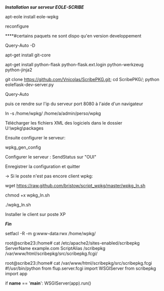 *****Installation sur serveur EOLE-SCRIBE*****

apt-eole install eole-wpkg

reconfigure


****#certains paquets ne sont dispo qu'en version developpement

Query-Auto -D

apt-get install git-core

apt-get install python-flask python-flask.ext.login python-werkzeug python-jinja2 

git clone https://github.com/Vnicolas/ScribePKG.git; cd ScribePKG/; python eoleflask-dev-server.py

Query-Auto


puis ce rendre sur l'ip du serveur port 8080 à l'aide d'un navigateur



ln -s /home/wpkg/ /home/a/admin/perso/wpkg

Télécharger les fichiers XML des logiciels dans le dossier U:\wpkg\packages

Ensuite configurer le serveur:

wpkg_gen_config

Configurer le serveur : SendStatus sur "OUI"

Enregistrer la configuration et quitter

-> Si le poste n'est pas encore client wpkg:

wget https://raw.github.com/bristow/script_wpkg/master/wpkg_ln.sh

chmod +x wpkg_ln.sh

./wpkg_ln.sh

Installer le client sur poste XP

*****Fin*****



setfacl -R -m g:www-data:rwx /home/wpkg/



root@scribe23:/home# cat /etc/apache2/sites-enabled/scribepkg
    ServerName example.com
    ScriptAlias /scribepkg  /var/www/html/scribepkg/src/scribepkg.fcgi/



root@scribe23:/home# cat /var/www/html/scribepkg/src/scribepkg.fcgi
#!/usr/bin/python
from flup.server.fcgi import WSGIServer
from scribepkg import app

if __name__ == '__main__':
    WSGIServer(app).run()

